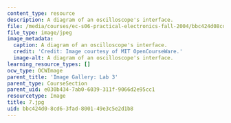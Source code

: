 ```yaml
---
content_type: resource
description: A diagram of an oscilloscope's interface.
file: /media/courses/ec-s06-practical-electronics-fall-2004/bbc424d08cd63fad800149e3c5e2d1b8_7.jpg
file_type: image/jpeg
image_metadata:
  caption: A diagram of an oscilloscope's interface.
  credit: 'Credit: Image courtesy of MIT OpenCourseWare.'
  image-alt: A diagram of an oscilloscope's interface.
learning_resource_types: []
ocw_type: OCWImage
parent_title: 'Image Gallery: Lab 3'
parent_type: CourseSection
parent_uid: e030b434-7ab0-6039-311f-9066d2e95cc1
resourcetype: Image
title: 7.jpg
uid: bbc424d0-8cd6-3fad-8001-49e3c5e2d1b8
---
```

